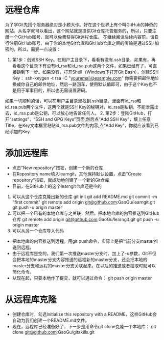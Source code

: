 # 远程仓库
为了学Git先搭个服务器绝对是小题大作。好在这个世界上有个叫GitHub的神奇的网站，从名字就可以看出，这个网站就是提供Git仓库托管服务的，所以，只要注册一个GitHub账号，就可以免费获得Git远程仓库。
在继续阅读后续内容前，请自行注册GitHub账号。由于你的本地Git仓库和GitHub仓库之间的传输是通过SSH加密的，所以，需要一点设置：
1. 第1步：创建SSH Key。在用户主目录下，看看有没有.ssh目录，如果有，再看看这个目录下有没有id_rsa和id_rsa.pub这两个文件，如果已经有了，可直接跳到下一步。如果没有，打开Shell（Windows下打开Git Bash），创建SSH Key：
    ssh-keygen -t rsa -C "youremail@example.com"
你需要把邮件地址换成你自己的邮件地址，然后一路回车，使用默认值即可，由于这个Key也不是用于军事目的，所以也无需设置密码。

如果一切顺利的话，可以在用户主目录里找到.ssh目录，里面有id_rsa和id_rsa.pub两个文件，这两个就是SSH Key的秘钥对，id_rsa是私钥，不能泄露出去，id_rsa.pub是公钥，可以放心地告诉任何人。
2. 第2步：登陆GitHub，打开“settings”，“SSH and GPG Keys”页面,然后点“Add SSH Key”，填上任意Title，在Key文本框里粘贴id_rsa.pub文件的内容,点“Add Key”，你就应该看到已经添加的Key.
# 添加远程库
- 点击"New repository"按钮，创建一个新的仓库
- 在Repository name填入learngit，其他保持默认设置，点击"Create repository"按钮，就成功地创建了一个新的Git仓库
- 目前，在GitHub上的这个learngit仓库还是空的
1. 可以从这个仓库克隆出新的仓库
    git init
    git add README.md
    git commit -m "first commit"
    git remote add origin git@github.com:GaoGu/learngit.git
    git push -u origin master
2. 可以把一个已有的本地仓库与之关联，然后，把本地仓库的内容推送到GitHub仓库
    git remote add origin git@github.com:GaoGu/learngit.git
    git push -u origin master
3. 可以从另一个仓库导入代码
- 把本地库的内容推送到远程，用git push命令，实际上是把当前分支master推送到远程。
- 由于远程库是空的，我们第一次推送master分支时，加上了-u参数，Git不但会把本地的master分支内容推送的远程新的master分支，还会把本地的master分支和远程的master分支关联起来，在以后的推送或者拉取时就可以简化命令。
- 从现在起，只要本地作了提交，就可以通过命令：
    git push origin master
# 从远程库克隆
- 创建仓库时，勾选Initialize this repository with a README，这样GitHub会自动为我们创建一个README.md文件。
- 现在，远程库已经准备好了，下一步是用命令git clone克隆一个本地库：
    git clone git@github.com:GaoGu/gitskills.git